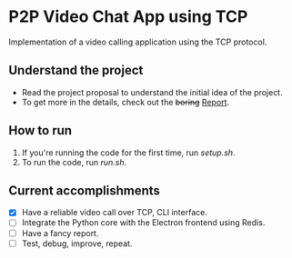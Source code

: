 # P2P Video Chat App using TCP
Implementation of a video calling application using the TCP protocol. 


## Understand the project
- Read the project proposal to understand the initial idea of the project.
- To get more in the details, check out the ~~boring~~ [Report](https://github.com/ParthKalkar/video-chatting-app-TCP/blob/main/Report.pdf).

## How to run
1. If you're running the code for the first time, run *setup.sh*.
2. To run the code, run *run.sh*.

## Current accomplishments
- [x] Have a reliable video call over TCP, CLI interface.
- [ ] Integrate the Python core with the Electron frontend using Redis.
- [ ] Have a fancy report.
- [ ] Test, debug, improve, repeat.
